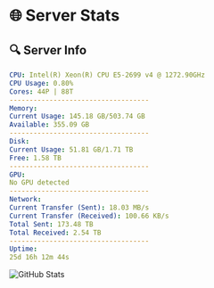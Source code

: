 # 🌐 Server Stats
## 🔍 Server Info
```yaml
CPU: Intel(R) Xeon(R) CPU E5-2699 v4 @ 1272.90GHz
CPU Usage: 0.80%
Cores: 44P | 88T
-----------------------------------
Memory:
Current Usage: 145.18 GB/503.74 GB
Available: 355.09 GB
-----------------------------------
Disk:
Current Usage: 51.81 GB/1.71 TB
Free: 1.58 TB
-----------------------------------
GPU:
No GPU detected
-----------------------------------
Network:
Current Transfer (Sent): 18.03 MB/s
Current Transfer (Received): 100.66 KB/s
Total Sent: 173.48 TB
Total Received: 2.54 TB
-----------------------------------
Uptime:
25d 16h 12m 44s
```
![GitHub Stats](https://img.shields.io/badge/Updated-2025-03-05_14:56:02-blue)